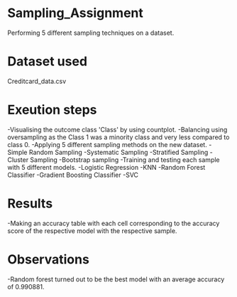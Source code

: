 # Sampling_Assignment
Performing 5 different sampling techniques on a dataset.
# Dataset used
Creditcard_data.csv
# Exeution steps
-Visualising the outcome class 'Class' by using countplot.
-Balancing using oversampling as the Class 1 was a minority class and very less compared to class 0.
-Applying 5 different sampling methods on the new dataset.
 -Simple Random Sampling
 -Systematic Sampling
 -Stratified Sampling
 -Cluster Sampling
 -Bootstrap sampling
-Training and testing each sample with 5 different models.
 -Logistic Regression
 -KNN
 -Random Forest Classifier
 -Gradient Boosting Classifier
 -SVC
# Results
-Making an accuracy table with each cell corresponding to the accuracy score of the respective model with the respective sample.
# Observations
-Random forest turned out to be the best model with an average accuracy of 0.990881.
